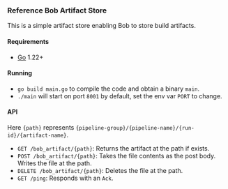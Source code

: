 ### Reference Bob Artifact Store

This is a simple artifact store enabling Bob to store build artifacts.

#### Requirements
- [Go](https://golang.org/dl/) 1.22+

#### Running
- `go build main.go` to compile the code and obtain a binary `main`.
- `./main` will start on port `8001` by default, set the env var `PORT` to change.

#### API

Here `{path}` represents `{pipeline-group}/{pipeline-name}/{run-id}/{artifact-name}`.

- `GET /bob_artifact/{path}`: Returns the artifact at the path if exists.
- `POST /bob_artifact/{path}`: Takes the file contents as the post body. Writes the file at the path.
- `DELETE /bob_artifact/{path}`: Deletes the file at the path.
- `GET /ping`: Responds with an `Ack`.
